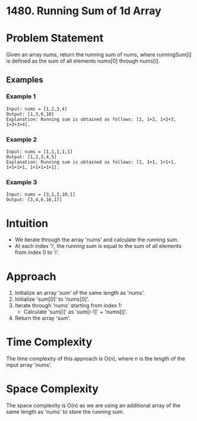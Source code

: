 # 1480. Running Sum of 1d Array

# Problem Statement

Given an array nums, return the running sum of nums, where runningSum[i] is defined as the sum of all elements nums[0] through nums[i].

## Examples
### Example 1
```plaintext
Input: nums = [1,2,3,4]
Output: [1,3,6,10]
Explanation: Running sum is obtained as follows: [1, 1+2, 1+2+3, 1+2+3+4].
```
### Example 2
```plaintext
Input: nums = [1,1,1,1,1]
Output: [1,2,3,4,5]
Explanation: Running sum is obtained as follows: [1, 1+1, 1+1+1, 1+1+1+1, 1+1+1+1+1].
```
### Example 3
```plaintext
Input: nums = [3,1,2,10,1]
Output: [3,4,6,16,17]
```
# Intuition

- We iterate through the array 'nums' and calculate the running sum.
- At each index 'i', the running sum is equal to the sum of all elements from index 0 to 'i'.

# Approach

1. Initialize an array 'sum' of the same length as 'nums'.
2. Initialize 'sum[0]' to 'nums[0]'.
3. Iterate through 'nums' starting from index 1:
    - Calculate 'sum[i]' as 'sum[i-1]' + 'nums[i]'.
4. Return the array 'sum'.

# Time Complexity

The time complexity of this approach is O(n), where n is the length of the input array 'nums'.

# Space Complexity

The space complexity is O(n) as we are using an additional array of the same length as 'nums' to store the running sum.
